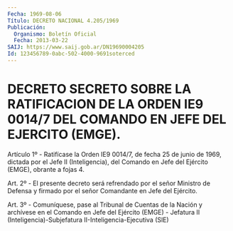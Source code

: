```yaml
---
Fecha: 1969-08-06
Título: DECRETO NACIONAL 4.205/1969
Publicación:
  Organismo: Boletín Oficial
  Fecha: 2013-03-22
SAIJ: https://www.saij.gob.ar/DN19690004205
Id: 123456789-0abc-502-4000-9691soterced
---
```

# DECRETO SECRETO SOBRE LA RATIFICACION DE LA ORDEN IE9 0014/7 DEL COMANDO EN JEFE DEL EJERCITO (EMGE).

<a id="1"></a>
Artículo 1º - Ratifícase la Orden IE9 0014/7, de fecha 25 de junio de 1969, dictada por el Jefe II (Inteligencia), del Comando en Jefe del Ejército (EMGE), obrante a fojas 4.

<a id="2"></a>
Art. 2º - El presente decreto será refrendado por el señor Ministro de Defensa y firmado por el señor Comandante en Jefe del Ejército.

<a id="3"></a>
Art. 3º - Comuníquese, pase al Tribunal de Cuentas de la Nación y archívese en el Comando en Jefe del Ejército (EMGE) - Jefatura II (Inteligencia)-Subjefatura II-Inteligencia-Ejecutiva (SlE)
